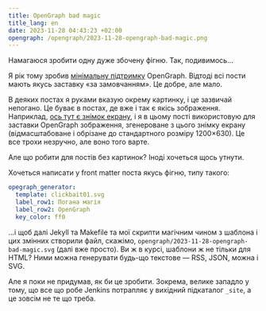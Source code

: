 ```yaml
---
title: OpenGraph bad magic
title_lang: en
date: 2023-11-28 04:43:23 +02:00
opengraph: /opengraph/2023-11-28-opengraph-bad-magic.png
---
```


Намагаюся зробити одну дуже збочену фігню. Так, подивимось…

Я рік тому зробив [мінімальну підтримку][1] OpenGraph. Відтоді всі пости мають якусь заставку «за замовчанням». Це добре, але мало.

В деяких постах я руками вказую окрему картинку, і це зазвичай непогано. Це буває в постах, де вже і так є якісь зображення. Наприклад, [ось тут є знімок екрану][2], і я в цьому пості використовую для заставки OpenGraph зображення, згенероване з цього знімку екрану (відмасштабоване і обрізане до стандартного розміру 1200×630). Це все трохи незручно, але воно того варте.

Але що робити для постів без картинок? Іноді хочеться щось утнути.

Хочеться написати у front matter поста якусь фігню, типу такого:

```yaml
opegraph_generator:
  template: clickbait01.svg
  label_row1: Погана магія
  label_row2: OpenGraph
  key_color: ff0
```

…і щоб далі Jekyll та Makefile та мої скрипти магічним чином з шаблона і цих змінних створили файл, скажімо, `opengraph/2023-11-28-opengraph-bad-magic.svg` (далі вже просто). Ви ж в курсі, шаблони ж не тільки для <abbr>HTML</abbr>? Ними можна генерувати будь-що текстове — <abbr>RSS</abbr>, <abbr>JSON</abbr>, можна і <abbr>SVG</abbr>.

Але я поки не придумав, як би це зробити. Зокрема, велике западло у тому, що все що робе Jenkins потрапляє у вихідний підкаталог `_site`, а це зовсім не те що треба.

[1]: /2022/07/16/opengraph-image.html
[2]: /2023/10/16/hello-kubuntu.html
